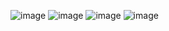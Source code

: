 ![image](https://github.com/user-attachments/assets/13ad0997-341b-4870-a611-a95f35399f1b)
![image](https://github.com/user-attachments/assets/28b2c3be-cf46-45d4-b372-4f20c5ef1f02)
![image](https://github.com/user-attachments/assets/bb8017d4-a562-42a0-b6d3-e363cc726273)
![image](https://github.com/user-attachments/assets/56ce694c-4db5-448a-bc6c-3298175b2635)
